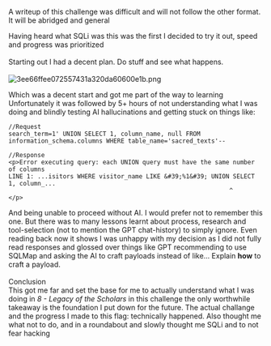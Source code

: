 A writeup of this challenge was difficult and will not follow the other format. It will be abridged and general

Having heard what SQLi was this was the first I decided to try it out, speed and progress was prioritized  
<br/>Starting out I had a decent plan. Do stuff and see what happens.  
<br/>![3ee66ffee072557431a320da60600e1b.png](../_resources/3ee66ffee072557431a320da60600e1b.png)

Which was a decent start and got me part of the way to learning  
Unfortunately it was followed by 5+ hours of not understanding what I was doing and blindly testing AI hallucinations and getting stuck on things like:

```
//Request
search_term=1' UNION SELECT 1, column_name, null FROM information_schema.columns WHERE table_name='sacred_texts'--

//Response
<p>Error executing query: each UNION query must have the same number of columns
LINE 1: ...isitors WHERE visitor_name LIKE &#39;%1&#39; UNION SELECT 1, column_...
                                                             ^
</p>
```

And being unable to proceed without AI. I would prefer not to remember this one. But there was to many lessons learnt about process, research and tool-selection (not to mention the GPT chat-history) to simply ignore. Even reading back now it shows I was unhappy with my decision as I did not fully read responses and glossed over things like GPT recommending to use SQLMap and asking the AI to craft payloads instead of like... Explain **how** to craft a payload.  
<br/>Conclusion  
This got me far and set the base for me to actually understand what I was doing in *8 - Legacy of the Scholars* in this challenge the only worthwhile takeaway is the foundation I put down for the future. The actual challange and the progress I made to this flag: technically happened. Also thought me what not to do, and in a roundabout and slowly thought me SQLi and to not fear hacking  
<br/>